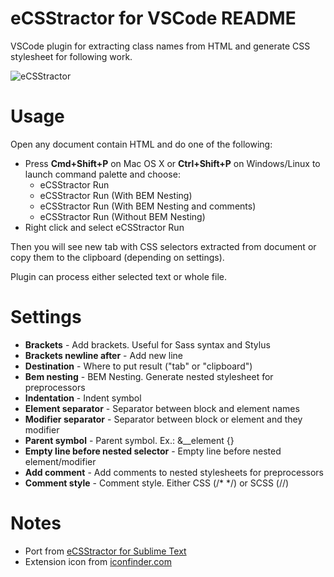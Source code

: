 # eCSStractor for VSCode README

VSCode plugin for extracting class names from HTML and generate CSS stylesheet for following work.

![eCSStractor](https://user-images.githubusercontent.com/3763808/48542328-b0b88080-e8e0-11e8-9702-5258651a491e.gif)

# Usage
Open any document contain HTML and do one of the following:

- Press **Cmd+Shift+P** on Mac OS X or **Ctrl+Shift+P** on Windows/Linux to launch command palette and choose:
	- eCSStractor Run
	- eCSStractor Run (With BEM Nesting)
	- eCSStractor Run (With BEM Nesting and comments)
	- eCSStractor Run (Without BEM Nesting)
- Right click and select eCSStractor Run

Then you will see new tab with CSS selectors extracted from document or copy them to the clipboard (depending on settings).

Plugin can process either selected text or whole file.

# Settings

- **Brackets** - Add brackets. Useful for Sass syntax and Stylus
- **Brackets newline after** - Add new line
- **Destination** - Where to put result ("tab" or "clipboard")
- **Bem nesting** - BEM Nesting. Generate nested stylesheet for preprocessors
- **Indentation** - Indent symbol
- **Element separator** - Separator between block and element names
- **Modifier separator** - Separator between block or element and they modifier
- **Parent symbol** - Parent symbol. Ex.: &__element {}
- **Empty line before nested selector** - Empty line before nested element/modifier
- **Add comment** - Add comments to nested stylesheets for preprocessors
- **Comment style** - Comment style. Either CSS (/* */) or SCSS (//)

# Notes
- Port from [eCSStractor for Sublime Text](https://packagecontrol.io/packages/eCSStractor)
- Extension icon from [iconfinder.com](https://www.iconfinder.com/icons/2308969/css_document_file_format_type_icon)